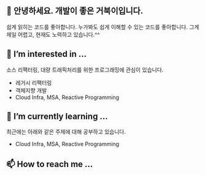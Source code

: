 ## 👋 안녕하세요. 개발이 좋은 거북이입니다.
쉽게 읽히는 코드를 좋아합니다.
누가봐도 쉽게 이해할 수 있는 코드를 좋아합니다.
그게 제일 어렵고, 현재도 노력하고 있습니다.^^
## 👀 I’m interested in ...
소스 리팩터링, 대량 트래픽처리를 위한 프로그래밍에 관심이 있습니다.
- 레거시 리팩터링
- 객체지향 개발
- Cloud Infra, MSA, Reactive Programming
## 🌱 I’m currently learning ...
최근에는 아래와 같은 주제에 대해 공부하고 있습니다.
- Cloud Infra, MSA, Reactive Programming
## 📫 How to reach me ...

<!---
jhya401/jhya401 is a ✨ special ✨ repository because its `README.md` (this file) appears on your GitHub profile.
You can click the Preview link to take a look at your changes.

DB의 여왕벌, 어플리케이션 일개미 시절의 업무를 했다
학교에서 배웠던 객체지향이란 이론일 뿐인가? 했다
그렇게 후회스러운 과거를 보내고 보니 마치 다시 태어난 느낌이다
객체지향은 실제할 수 잇었다.
이룬 것은 크게 없지만 앞으로 계속 개발하고 
--->
